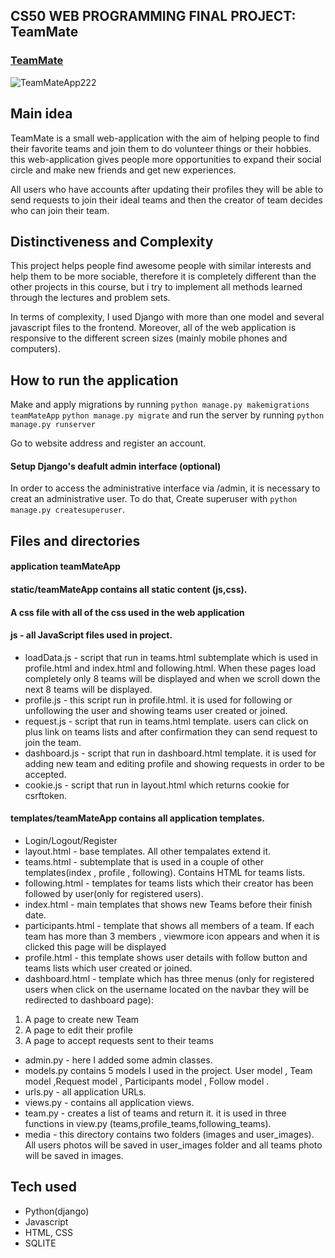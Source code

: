 ## CS50 WEB PROGRAMMING FINAL PROJECT: TeamMate ##



### [TeamMate](https://youtu.be/mOPNEz_3I-E)
![TeamMateApp222](https://github.com/hamidezrb/TeamMate/assets/108920011/cf1b5505-abb5-4874-b648-39706c6533f6)


## Main idea ##

TeamMate is a small web-application with the aim of helping people to find their favorite teams and join them to do volunteer things or their hobbies.
this web-application gives people more opportunities to expand their social circle and make new friends and get new experiences.

All users who have accounts after updating their profiles they will be able to send requests to join their ideal teams and then 
the creator of team decides who can join their team.
 
## Distinctiveness and Complexity ##

This project helps people find awesome people with similar interests and help them to be more sociable, therefore it is completely different than the other projects in this course, but i try to implement all methods learned through the lectures and problem sets.

In terms of complexity, I used Django with more than one model and several javascript files to the frontend. Moreover, all of the web application is responsive to the different screen sizes (mainly mobile phones and computers).

## How to run the application ##

Make and apply migrations by running 
```python manage.py makemigrations teamMateApp```
```python manage.py migrate```
and run the server by running 
```python manage.py runserver```

Go to website address and register an account.


#### Setup Django's deafult admin interface (optional) ####

In order to access the administrative interface via /admin, it is necessary to creat an administrative user.
To do that, Create superuser with ```python manage.py createsuperuser```.

## Files and directories ##

#### application teamMateApp ####
#### static/teamMateApp contains all static content (js,css). ####

#### A css file with all of the css used in the web application ####
#### js - all JavaScript files used in project. ####
 
* loadData.js - script that run in teams.html subtemplate which is used in profile.html and index.html and following.html. When these pages load completely only 8 teams will be displayed and when we scroll down the next 8 teams will be displayed.
* profile.js - this script run in profile.html. it is used for following or unfollowing the user and showing teams user created or joined.
* request.js - script that run in teams.html template. users can click on plus link on teams lists and after confirmation they can send request to join the team.
* dashboard.js - script that run in dashboard.html template. it is used for adding new team and editing profile and showing requests in order to be accepted.
* cookie.js - script that run in layout.html which returns cookie for csrftoken.
 
#### templates/teamMateApp contains all application templates. ####
 
* Login/Logout/Register 
* layout.html - base templates. All other tempalates extend it. 
* teams.html - subtemplate that is used in a couple of other templates(index , profile , following). Contains HTML for teams lists. 
* following.html - templates for teams lists which their creator has been followed by user(only for registered users). 
* index.html - main templates that shows new Teams before their finish date. 
* participants.html - template that shows all members of a team. If each team has more than 3 members , viewmore icon appears and when it is clicked this page will be displayed 
* profile.html - this template shows user details with follow button and teams lists which user created or joined. 
* dashboard.html - template which has three menus (only for registered users when click on the username located on the navbar they will be redirected to dashboard page): 

1. A page to create new Team
2. A page to edit their profile
3. A page to accept requests sent to their teams

 


 
* admin.py - here I added some admin classes. 
* models.py contains 5 models I used in the project. User model , Team model ,Request model , Participants model , Follow model . 
* urls.py - all application URLs. 
* views.py - contains all application views. 
* team.py - creates a list of teams and return it. it is used in three functions in view.py (teams,profile_teams,following_teams). 
* media - this directory contains two folders (images and user_images). All users photos will be saved in user_images folder and all teams photo
will be saved in images. 
 

## Tech used ##
 
* Python(django) 
* Javascript 
* HTML, CSS 
* SQLITE 
 
